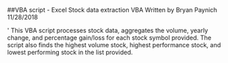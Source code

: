 ##VBA script - Excel
Stock data extraction VBA
Written by Bryan Paynich
11/28/2018

' This VBA script processes stock data, aggregates the volume, yearly change, and percentage gain/loss for each stock symbol provided.  The script also finds the highest volume stock, highest performance stock, and lowest performing stock in the list provided.
